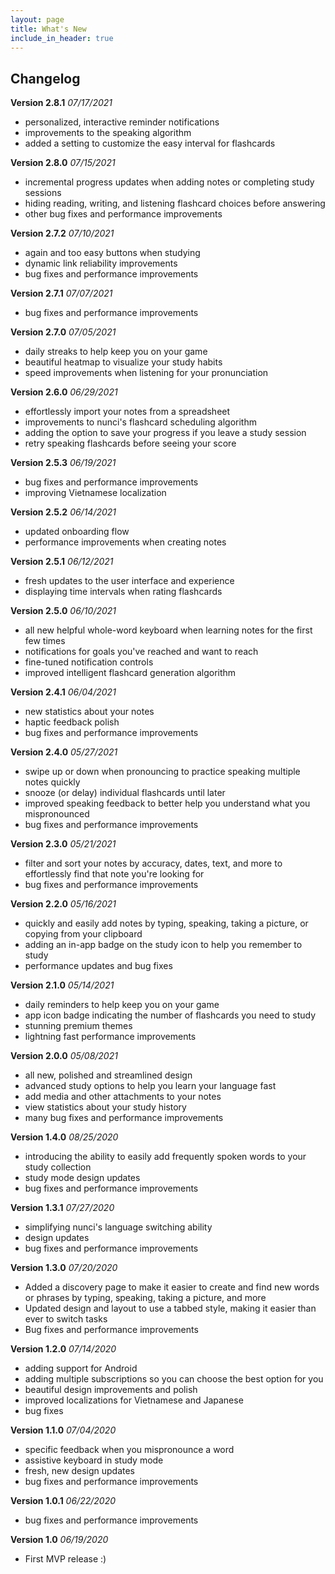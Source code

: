 ```yaml
---
layout: page
title: What's New
include_in_header: true
---
```


## Changelog

**Version 2.8.1** _07/17/2021_
- personalized, interactive reminder notifications
- improvements to the speaking algorithm
- added a setting to customize the easy interval for flashcards

**Version 2.8.0** _07/15/2021_
- incremental progress updates when adding notes or completing study sessions
- hiding reading, writing, and listening flashcard choices before answering
- other bug fixes and performance improvements

**Version 2.7.2** _07/10/2021_
- again and too easy buttons when studying
- dynamic link reliability improvements
- bug fixes and performance improvements

**Version 2.7.1** _07/07/2021_
- bug fixes and performance improvements

**Version 2.7.0** _07/05/2021_
- daily streaks to help keep you on your game
- beautiful heatmap to visualize your study habits
- speed improvements when listening for your pronunciation

**Version 2.6.0** _06/29/2021_
- effortlessly import your notes from a spreadsheet
- improvements to nunci's flashcard scheduling algorithm
- adding the option to save your progress if you leave a study session
- retry speaking flashcards before seeing your score

**Version 2.5.3** _06/19/2021_
- bug fixes and performance improvements
- improving Vietnamese localization

**Version 2.5.2** _06/14/2021_
- updated onboarding flow
- performance improvements when creating notes

**Version 2.5.1** _06/12/2021_
- fresh updates to the user interface and experience
- displaying time intervals when rating flashcards

**Version 2.5.0** _06/10/2021_
- all new helpful whole-word keyboard when learning notes for the first few times
- notifications for goals you've reached and want to reach
- fine-tuned notification controls
- improved intelligent flashcard generation algorithm

**Version 2.4.1** _06/04/2021_
- new statistics about your notes
- haptic feedback polish
- bug fixes and performance improvements

**Version 2.4.0** _05/27/2021_
- swipe up or down when pronouncing to practice speaking multiple notes quickly
- snooze (or delay) individual flashcards until later
- improved speaking feedback to better help you understand what you mispronounced
- bug fixes and performance improvements

**Version 2.3.0** _05/21/2021_
- filter and sort your notes by accuracy, dates, text, and more to effortlessly find that note you're looking for
- bug fixes and performance improvements

**Version 2.2.0** _05/16/2021_
- quickly and easily add notes by typing, speaking, taking a picture, or copying from your clipboard
- adding an in-app badge on the study icon to help you remember to study
- performance updates and bug fixes

**Version 2.1.0** _05/14/2021_
- daily reminders to help keep you on your game
- app icon badge indicating the number of flashcards you need to study
- stunning premium themes
- lightning fast performance improvements

**Version 2.0.0** _05/08/2021_
- all new, polished and streamlined design
- advanced study options to help you learn your language fast
- add media and other attachments to your notes
- view statistics about your study history
- many bug fixes and performance improvements

**Version 1.4.0** _08/25/2020_
- introducing the ability to easily add frequently spoken words to your study collection
- study mode design updates
- bug fixes and performance improvements

**Version 1.3.1** _07/27/2020_
- simplifying nunci's language switching ability
- design updates
- bug fixes and performance improvements

**Version 1.3.0** _07/20/2020_
- Added a discovery page to make it easier to create and find new words or phrases by typing, speaking, taking a picture, and more
- Updated design and layout to use a tabbed style, making it easier than ever to switch tasks
- Bug fixes and performance improvements

**Version 1.2.0** _07/14/2020_
- adding support for Android
- adding multiple subscriptions so you can choose the best option for you
- beautiful design improvements and polish
- improved localizations for Vietnamese and Japanese
- bug fixes

**Version 1.1.0** _07/04/2020_
- specific feedback when you mispronounce a word
- assistive keyboard in study mode
- fresh, new design updates
- bug fixes and performance improvements

**Version 1.0.1** _06/22/2020_
- bug fixes and performance improvements

**Version 1.0** _06/19/2020_
- First MVP release :)
